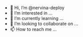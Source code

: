 - 👋 Hi, I’m @nervina-deploy
- 👀 I’m interested in ...
- 🌱 I’m currently learning ...
- 💞️ I’m looking to collaborate on ...
- 📫 How to reach me ...

<!---
nervina-deploy/nervina-deploy is a ✨ special ✨ repository because its `README.md` (this file) appears on your GitHub profile.
You can click the Preview link to take a look at your changes.
--->
